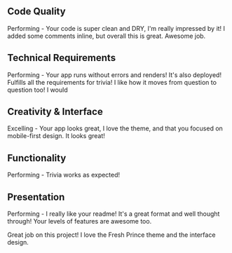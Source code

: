 ## Code Quality

Performing - Your code is super clean and DRY, I'm really impressed by it! I added some comments inline, but overall this is great. Awesome job.

## Technical Requirements

Performing - Your app runs without errors and renders! It's also deployed! Fulfills all the requirements for trivia! I like how it moves from question to question too! I would

## Creativity & Interface

Excelling - Your app looks great, I love the theme, and that you focused on mobile-first design. It looks great!

## Functionality

Performing - Trivia works as expected!

## Presentation

Performing - I really like your readme! It's a great format and well thought through! Your levels of features are awesome too.

Great job on this project! I love the Fresh Prince theme and the interface design.
